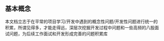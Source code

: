 ## 基本概念

本文档立志于在平常的项目学习/开发中遇到的概念性问题/开发性问题进行统一的积累，所谓见得多，才能走得远，深层次挖掘开发过程中问题和一些高频的八股面试问题，为后续工作面试和开发形成完善的问题积累库

